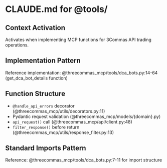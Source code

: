 # CLAUDE.md for @tools/

## Context Activation
Activates when implementing MCP functions for 3Commas API trading operations.

## Implementation Pattern
Reference implementation: @threecommas_mcp/tools/dca_bots.py:14-64 (get_dca_bot_details function)

## Function Structure
- `@handle_api_errors` decorator (@threecommas_mcp/utils/decorators.py:11)
- Pydantic request validation (@threecommas_mcp/models/{domain}.py)
- `api_request()` call (@threecommas_mcp/api/client.py:48)
- `filter_response()` before return (@threecommas_mcp/utils/response_filter.py:13)

## Standard Imports Pattern
Reference: @threecommas_mcp/tools/dca_bots.py:7-11 for import structure